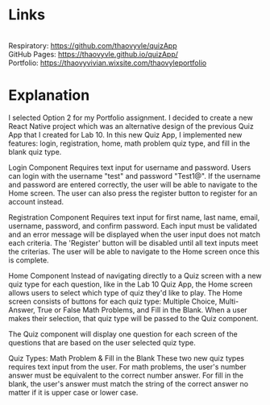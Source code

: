 # Links 
<br />Respiratory: https://github.com/thaovyvle/quizApp
<br />GitHub Pages: https://thaovyvle.github.io/quizApp/
<br />Portfolio: https://thaovyvivian.wixsite.com/thaovyleportfolio

# Explanation

I selected Option 2 for my Portfolio assignment. I decided to create a new React Native project which was an alternative design of the previous Quiz App that I created for Lab 10. In this new Quiz App, I implemented new features: login, registration, home, math problem quiz type, and fill in the blank quiz type. 


Login Component 
Requires text input for username and password. Users can login with the username "test" and password "Test1@". If the username and password are entered correctly, the user will be able to navigate to the Home screen. The user can also press the register button to register for an account instead. 


Registration Component 
Requires text input for first name, last name, email, username, password, and confirm password. Each input must be validated and an error message will be displayed when the user input does not match each criteria. The 'Register' button will be disabled until all text inputs meet the criterias. The user will be able to navigate to the Home screen once this is complete. 


Home Component
Instead of navigating directly to a Quiz screen with a new quiz type for each question, like in the Lab 10 Quiz App, the Home screen allows users to select which type of quiz they'd like to play. The Home screen consists of buttons for each quiz type: Multiple Choice, Multi-Answer, True or False Math Problems, and Fill in the Blank. When a user makes their selection, that quiz type will be passed to the Quiz component. 

The Quiz component will display one question for each screen of the questions that are based on the user selected quiz type. 


Quiz Types: Math Problem & Fill in the Blank
These two new quiz types requires text input from the user. For math problems, the user's number answer must be equivalent to the correct number answer. For fill in the blank, the user's answer must match the string of the correct answer no matter if it is upper case or lower case. 
